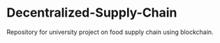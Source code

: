 # Decentralized-Supply-Chain
 Repository for university project on food supply chain using blockchain.
